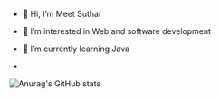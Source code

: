 - 👋 Hi, I’m Meet Suthar
- 👀 I’m interested in Web and software development
- 🌱 I’m currently learning Java

- 
![Anurag's GitHub stats](https://github-readme-stats.vercel.app/api?username=Meetsuthar32778&show_icons=true&theme=dark)
